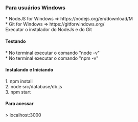 <h3>Para usuários Windows</h3>
* NodeJS for Windows => https://nodejs.org/en/download/M<br/>
* Git for Windows => https://gitforwindows.org/
<br />
Executar o instalador do NodeJs e do Git

<h4>Testando</h4>
* No terminal executar o comando "node -v"<br/>
* No terminal executar o comando "npm -v"

<h4>Instalando e Iniciando</h4>
1. npm install<br/>
2. node src/database/db.js<br />
3. npm start

<h4>Para acessar</h4> 
> localhost:3000
